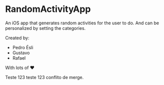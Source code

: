 # RandomActivityApp
An iOS app that generates random activities for the user to do. And can be personalized by setting the categories.

Created by:

- Pedro Ésli
- Gustavo
- Rafael

With lots of ❤️

Teste 123 teste 123 conflito de merge.